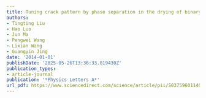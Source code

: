 ```yaml
---
title: Tuning crack pattern by phase separation in the drying of binary colloid--polymer suspension
authors:
- Tingting Liu
- Hao Luo
- Jun Ma
- Pengwei Wang
- Lixian Wang
- Guangyin Jing
date: '2014-01-01'
publishDate: '2025-05-26T13:36:33.819430Z'
publication_types:
- article-journal
publication: '*Physics Letters A*'
url_pdf: https://www.sciencedirect.com/science/article/pii/S0375960114001972
---
```


